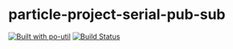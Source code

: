 
# particle-project-serial-pub-sub

[![Built with po-util](https://rawgit.com/nrobinson2000/po-util/master/images/built-with-po-util.svg)](https://po-util.com)
[![Build Status](https://travis-ci.org/NGenetzky/particle-project-serial-pub-sub.svg?branch=serial-pub-sub)](https://travis-ci.org/NGenetzky/particle-project-serial-pub-sub)
